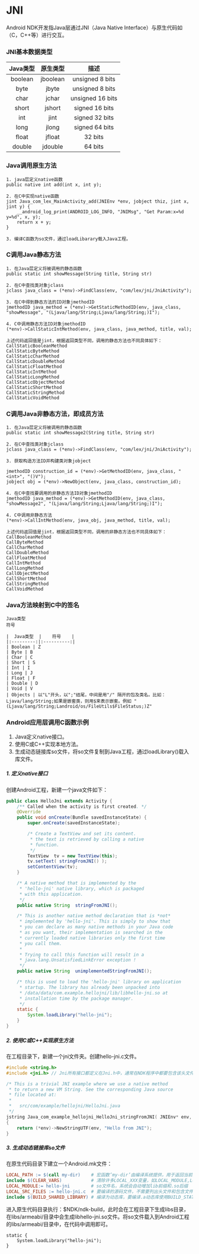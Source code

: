 JNI
===

Android NDK开发指Java层通过JNI（Java Native Interface）与原生代码如（C，C++等）进行交互。

### JNI基本数据类型

|  Java类型  |    原生类型    |    描述  |
|:---------:|:-------------:|:--------:|
| boolean   | jboolean   | unsigned 8 bits
| byte   | jbyte   | unsigned 8 bits
| char   | jchar   | unsigned 16 bits
| short   | jshort   | signed 16 bits
| int   | jint   | signed 32 bits
| long   | jlong   | signed 64 bits
| float   | jfloat   | 32 bits
| double   | jdouble   | 64 bits

### Java调用原生方法

```
1. java层定义native函数
public native int add(int x, int y);

2. 在C中实现native函数
jint Java_com_lex_MainActivity_add(JNIEnv *env, jobject thiz, jint x, jint y) {
    __android_log_print(ANDROID_LOG_INFO, "JNIMsg", "Get Param:x=%d y=%d", x, y);
    return x + y;
}

3. 编译C函数为so文件，通过loadLibarary载入Java工程。
```
### C调用Java静态方法

```
1. 在Java层定义将被调用的静态函数
public static int showMessage(String title, String str)

2. 在C中查找类对象jclass
jclass java_class = (*env)->FindClass(env, "com/lex/jni/JniActivity");

3. 在C中得到静态方法的ID对象jmethodID
jmethodID java_method = (*env)->GetStaticMethodID(env, java_class, "showMessage", "(Ljava/lang/String;Ljava/lang/String;)I");

4. C中调用静态方法ID对象jmethodID
(*env)->CallStaticIntMethod(env, java_class, java_method, title, val);

上述代码返回值是jint，根据返回类型不同，调用的静态方法也不同具体如下：
CallStaticBooleanMethod
CallStaticByteMethod
CallStaticCharMethod
CallStaticDoubleMethod
CallStaticFloatMethod
CallStaticIntMethod
CallStaticLongMethod
CallStaticObjectMethod
CallStaticShortMethod
CallStaticStringMethod
CallStaticVoidMethod
```


### C调用Java非静态方法，即成员方法

```
1. 在Java层定义将被调用的静态函数
public static int showMessage2(String title, String str)

2. 在C中查找类对象jclass
jclass java_class = (*env)->FindClass(env, "com/lex/jni/JniActivity");

3. 获取构造方法ID并构建类对象jobject

jmethodID construction_id = (*env)->GetMethodID(env, java_class, "<int>", "()V");
jobject obj = (*env)->NewObject(env, java_class, construction_id);

4. 在C中查找要调用的非静态方法ID对象jmethodID
jmethodID java_method = (*env)->GetMethodID(env, java_class, "showMessage2", "(Ljava/lang/String;Ljava/lang/String;)I");

4. C中调用非静态方法
(*env)->CallIntMethod(env, java_obj, java_method, title, val);

上述代码返回值是jint，根据返回类型不同，调用的非静态方法也不同具体如下：
CallBooleanMethod
CallByteMethod
CallCharMethod
CallDoubleMethod
CallFloatMethod
CallIntMethod
CallLongMethod
CallObjectMethod
CallShortMethod
CallStringMethod
CallVoidMethod
```

### Java方法映射到C中的签名

```
Java类型
符号

|  Java类型  |    符号    |
|:---------:|:----------:|
| Boolean | Z
| Byte | B
| Char | C
| Short | S
| Int | I
| Long | J
| Float | F
| Double | D
| Void | V
| Objects | 以"L"开头，以";"结尾，中间是用"/" 隔开的包及类名。比如：Ljava/lang/String;如果是嵌套类，则用$来表示嵌套。例如 "(Ljava/lang/String;Landroid/os/FileUtils$FileStatus;)Z"

```

### Android应用层调用C函数示例

1. Java定义native接口。
2. 使用C或C++实现本地方法。
3. 生成动态链接库so文件，将so文件复制到Java工程，通过loadLibrary()载入库文件。


##### 1. 定义native接口
创建Android工程，新建一个java文件如下：

```java
public class HelloJni extends Activity {
    /** Called when the activity is first created. */
    @Override
    public void onCreate(Bundle savedInstanceState) {
        super.onCreate(savedInstanceState);

        /* Create a TextView and set its content.
         * the text is retrieved by calling a native
         * function.
         */
        TextView  tv = new TextView(this);
        tv.setText( stringFromJNI() );
        setContentView(tv);
    }

    /* A native method that is implemented by the
     * 'hello-jni' native library, which is packaged
     * with this application.
     */
    public native String  stringFromJNI();

    /* This is another native method declaration that is *not*
     * implemented by 'hello-jni'. This is simply to show that
     * you can declare as many native methods in your Java code
     * as you want, their implementation is searched in the
     * currently loaded native libraries only the first time
     * you call them.
     *
     * Trying to call this function will result in a
     * java.lang.UnsatisfiedLinkError exception !
     */
    public native String  unimplementedStringFromJNI();

    /* this is used to load the 'hello-jni' library on application
     * startup. The library has already been unpacked into
     * /data/data/com.example.hellojni/lib/libhello-jni.so at
     * installation time by the package manager.
     */
    static {
        System.loadLibrary("hello-jni");
    }
}
```

##### 2. 使用C或C++实现原生方法
在工程目录下，新建一个jni文件夹。创建hello-jni.c文件。

```c
#include <string.h>
#include <jni.h> // Jni所有接口都定义在Jni.h中，通常在NDK程序中都要包含该头文件

/* This is a trivial JNI example where we use a native method
 * to return a new VM String. See the corresponding Java source
 * file located at:
 *
 *   src/com/example/hellojni/HelloJni.java
 */
jstring Java_com_example_hellojni_HelloJni_stringFromJNI( JNIEnv* env, jobject thiz )
{
    return (*env)->NewStringUTF(env, "Hello from JNI");
}
```

##### 3. 生成动态链接库so文件

在原生代码目录下建立一个Android.mk文件：

```makefile
LOCAL_PATH := $(call my-dir)    # 宏函数’my-dir’由编译系统提供，用于返回当前路径，以便查找源文件
include $(CLEAR_VARS)           # 清除许多LOCAL_XXX变量，如LOCAL_MODULE,LOCAL_SRC_FILES等
LOCAL_MODULE:= hello-jni        # so文件名，系统会自动增加lib前缀和.so后缀
LOCAL_SRC_FILES := hello-jni.c  # 要编译的源码文件，不需要列出头文件和包含文件，系统自动加入依赖文件
include $(BUILD_SHARED_LIBRARY) # 编译为动态库，要编译.a动态库使用BUILD_STATIC_LIBRARY
```

进入原生代码目录执行：$NDK/ndk-build，此时会在工程目录下生成libs目录，在libs/armeabi/目录中会生成libhello-jni.so文件。将so文件载入到Android工程的libs/armeabi/目录中，在代码中调用即可。

```
static {
    System.loadLibrary("hello-jni");
}
```
